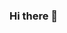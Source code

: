 ### Hi there 👋

<!--
**jotero24/jotero24** is a ✨ _special_ ✨ repository because its `README.md` (this file) appears on your GitHub profile.
https://github.com/emijrp
Here are some ideas to get you started:

- 🔭 I’m currently working on ...
- 🌱 I’m currently learning ...
- 👯 I’m looking to collaborate on ...
- 🤔 I’m looking for help with ...
- 💬 Ask me about ...
- 📫 How to reach me: ...
- 😄 Pronouns: ...
- ⚡ Fun fact: ...
-->

